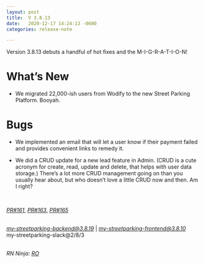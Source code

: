 ```yaml
---
layout: post
title:  V 3.8.13
date:   2020-12-17 14:24:13 -0600
categories: release-note

---
```

Version 3.8.13 debuts a handful of hot fixes and the M-I-G-R-A-T-I-O-N!


# What’s New
- We migrated 22,000-ish users from Wodify to the new Street Parking Platform. Booyah.

# Bugs

- We implemented an email that will let a user know if their payment failed and provides convenient links to remedy it.

- We did a CRUD update for a new lead feature in Admin. (CRUD is a cute acronym for create, read, update and delete, that helps with user data storage.) There’s a lot more CRUD management going on than you usually hear about, but who doesn’t love a little CRUD now and then. Am I right? 

  

<br/>

*[PR#161](https://github.com/streetparking/my-streetparking/pull/161)*, *[PR#163](https://github.com/streetparking/my-streetparking/pull/163)*, *[PR#165](https://github.com/streetparking/my-streetparking/pull/165)*
<br/>
<br/>

 *[my-streetparking-backend@3.8.19](https://github.com/streetparking/my-streetparking/blob/development/packages/my-streetparking-backend/CHANGELOG.md)* \| *my-streetparking-frontend@3.8.10* <br/> my-streetparking-slack@2/8/3 
<br/>
<br/>

_RN Ninja: [RO](https://github.com/robyanna)_
 
 
 